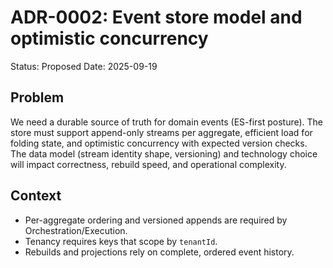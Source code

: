 # ADR-0002: Event store model and optimistic concurrency

Status: Proposed
Date: 2025-09-19

## Problem

We need a durable source of truth for domain events (ES-first posture). The store must support append-only streams per aggregate, efficient load for folding state, and optimistic concurrency with expected version checks. The data model (stream identity shape, versioning) and technology choice will impact correctness, rebuild speed, and operational complexity.

## Context

- Per-aggregate ordering and versioned appends are required by Orchestration/Execution.
- Tenancy requires keys that scope by `tenantId`.
- Rebuilds and projections rely on complete, ordered event history.
